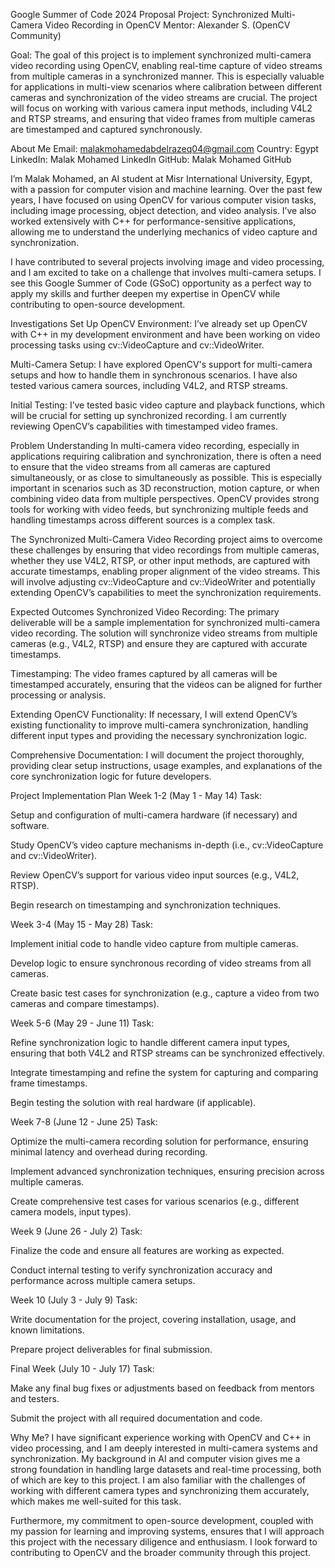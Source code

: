 Google Summer of Code 2024 Proposal
Project: Synchronized Multi-Camera Video Recording in OpenCV
Mentor:
Alexander S. (OpenCV Community)

Goal:
The goal of this project is to implement synchronized multi-camera video recording using OpenCV, enabling real-time capture of video streams from multiple cameras in a synchronized manner. This is especially valuable for applications in multi-view scenarios where calibration between different cameras and synchronization of the video streams are crucial. The project will focus on working with various camera input methods, including V4L2 and RTSP streams, and ensuring that video frames from multiple cameras are timestamped and captured synchronously.

About Me
Email: malakmohamedabdelrazeq04@gmail.com
Country: Egypt
LinkedIn: Malak Mohamed LinkedIn
GitHub: Malak Mohamed GitHub

I’m Malak Mohamed, an AI student at Misr International University, Egypt, with a passion for computer vision and machine learning. Over the past few years, I have focused on using OpenCV for various computer vision tasks, including image processing, object detection, and video analysis. I’ve also worked extensively with C++ for performance-sensitive applications, allowing me to understand the underlying mechanics of video capture and synchronization.

I have contributed to several projects involving image and video processing, and I am excited to take on a challenge that involves multi-camera setups. I see this Google Summer of Code (GSoC) opportunity as a perfect way to apply my skills and further deepen my expertise in OpenCV while contributing to open-source development.

Investigations
Set Up OpenCV Environment: I’ve already set up OpenCV with C++ in my development environment and have been working on video processing tasks using cv::VideoCapture and cv::VideoWriter.

Multi-Camera Setup: I have explored OpenCV's support for multi-camera setups and how to handle them in synchronous scenarios. I have also tested various camera sources, including V4L2, and RTSP streams.

Initial Testing: I’ve tested basic video capture and playback functions, which will be crucial for setting up synchronized recording. I am currently reviewing OpenCV’s capabilities with timestamped video frames.

Problem Understanding
In multi-camera video recording, especially in applications requiring calibration and synchronization, there is often a need to ensure that the video streams from all cameras are captured simultaneously, or as close to simultaneously as possible. This is especially important in scenarios such as 3D reconstruction, motion capture, or when combining video data from multiple perspectives. OpenCV provides strong tools for working with video feeds, but synchronizing multiple feeds and handling timestamps across different sources is a complex task.

The Synchronized Multi-Camera Video Recording project aims to overcome these challenges by ensuring that video recordings from multiple cameras, whether they use V4L2, RTSP, or other input methods, are captured with accurate timestamps, enabling proper alignment of the video streams. This will involve adjusting cv::VideoCapture and cv::VideoWriter and potentially extending OpenCV’s capabilities to meet the synchronization requirements.

Expected Outcomes
Synchronized Video Recording:
The primary deliverable will be a sample implementation for synchronized multi-camera video recording. The solution will synchronize video streams from multiple cameras (e.g., V4L2, RTSP) and ensure they are captured with accurate timestamps.

Timestamping:
The video frames captured by all cameras will be timestamped accurately, ensuring that the videos can be aligned for further processing or analysis.

Extending OpenCV Functionality:
If necessary, I will extend OpenCV’s existing functionality to improve multi-camera synchronization, handling different input types and providing the necessary synchronization logic.

Comprehensive Documentation:
I will document the project thoroughly, providing clear setup instructions, usage examples, and explanations of the core synchronization logic for future developers.

Project Implementation Plan
Week 1-2 (May 1 - May 14)
Task:

Setup and configuration of multi-camera hardware (if necessary) and software.

Study OpenCV’s video capture mechanisms in-depth (i.e., cv::VideoCapture and cv::VideoWriter).

Review OpenCV’s support for various video input sources (e.g., V4L2, RTSP).

Begin research on timestamping and synchronization techniques.

Week 3-4 (May 15 - May 28)
Task:

Implement initial code to handle video capture from multiple cameras.

Develop logic to ensure synchronous recording of video streams from all cameras.

Create basic test cases for synchronization (e.g., capture a video from two cameras and compare timestamps).

Week 5-6 (May 29 - June 11)
Task:

Refine synchronization logic to handle different camera input types, ensuring that both V4L2 and RTSP streams can be synchronized effectively.

Integrate timestamping and refine the system for capturing and comparing frame timestamps.

Begin testing the solution with real hardware (if applicable).

Week 7-8 (June 12 - June 25)
Task:

Optimize the multi-camera recording solution for performance, ensuring minimal latency and overhead during recording.

Implement advanced synchronization techniques, ensuring precision across multiple cameras.

Create comprehensive test cases for various scenarios (e.g., different camera models, input types).

Week 9 (June 26 - July 2)
Task:

Finalize the code and ensure all features are working as expected.

Conduct internal testing to verify synchronization accuracy and performance across multiple camera setups.

Week 10 (July 3 - July 9)
Task:

Write documentation for the project, covering installation, usage, and known limitations.

Prepare project deliverables for final submission.

Final Week (July 10 - July 17)
Task:

Make any final bug fixes or adjustments based on feedback from mentors and testers.

Submit the project with all required documentation and code.

Why Me?
I have significant experience working with OpenCV and C++ in video processing, and I am deeply interested in multi-camera systems and synchronization. My background in AI and computer vision gives me a strong foundation in handling large datasets and real-time processing, both of which are key to this project. I am also familiar with the challenges of working with different camera types and synchronizing them accurately, which makes me well-suited for this task.

Furthermore, my commitment to open-source development, coupled with my passion for learning and improving systems, ensures that I will approach this project with the necessary diligence and enthusiasm. I look forward to contributing to OpenCV and the broader community through this project.
